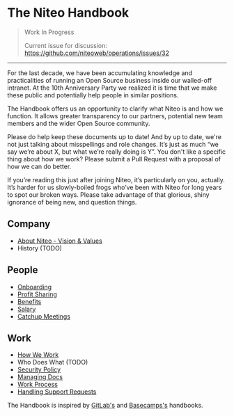 # The Niteo Handbook

> Work In Progress
>
> Current issue for discussion: https://github.com/niteoweb/operations/issues/32


---

For the last decade, we have been accumulating knowledge and practicalities of running an Open Source business inside our walled-off intranet. At the 10th Anniversary Party we realized it is time that we make these public and potentially help people in similar positions.

The Handbook offers us an opportunity to clarify what Niteo is and how we function. It allows greater transparency to our partners, potential new team members and the wider Open Source community.

Please do help keep these documents up to date! And by up to date, we're not just talking about misspellings and role changes. It’s just as much “we say we’re about X, but what we’re really doing is Y”. You don't like a specific thing about how we work? Please submit a Pull Request with a proposal of how we can do better.

If you’re reading this just after joining Niteo, it’s particularly on you, actually. It’s harder for us slowly-boiled frogs who’ve been with Niteo for long years to spot our broken ways. Please take advantage of that glorious, shiny ignorance of being new, and question things.


## Company

* [About Niteo - Vision & Values](https://github.com/niteoweb/handbook/blob/master/niteo.md)
* History (TODO)

## People
* [Onboarding](https://github.com/niteoweb/handbook/blob/master/onboarding.md)
* [Profit Sharing](https://github.com/niteoweb/handbook/blob/master/profit-sharing.md)
* [Benefits](https://github.com/niteoweb/handbook/blob/master/benefits.md)
* [Salary](https://github.com/niteoweb/handbook/blob/master/salary.md)
* [Catchup Meetings](https://github.com/niteoweb/handbook/blob/master/catchup-meetings.md)

## Work
* [How We Work](https://github.com/niteoweb/handbook/blob/master/how-we-work.md)
* Who Does What (TODO)
* [Security Policy](https://github.com/niteoweb/handbook/blob/master/security.md)
* [Managing Docs](https://github.com/niteoweb/handbook/blob/master/managing-docs.md)
* [Work Process](https://github.com/niteoweb/handbook/blob/master/work-process.md)
* [Handling Support Requests](https://github.com/niteoweb/handbook/blob/master/support.md)




The Handbook is inspired by [GitLab's](https://about.gitlab.com/handbook/) and [Basecamps's](https://github.com/basecamp/handbook) handbooks.
